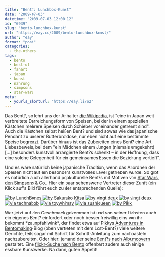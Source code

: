 ```yaml
---
title: "Bent?: Lunchbox-Kunst"
date: "2009-07-03"
datetime: "2009-07-03 12:00:12"
id: "6939"
slug: "bento-lunchbox-kunst"
url: "https://eay.cc/2009/bento-lunchbox-kunst/"
author: "eay"
format: "post"
categories:
  - the-others
tags:
  - bento
  - best-of
  - fanart
  - japan
  - kunst
  - nahrung
  - simpsons
  - star-wars
meta:
  - yourls_shorturl: "https://eay.li/o2"
---
```


Das Bent?, so lehrt uns der Anhalter [die Wikipedia](http://de.wikipedia.org/wiki/Bent%C5%8D), ist "eine in Japan weit verbreitete Darreichungsform von Speisen, bei der in einem speziellen Kästchen mehrere Speisen durch Schieber voneinander getrennt sind". Auch die Kästchen selbst heißen Bent? und sind sowas wie das japanische Pendant zu unserer Butterbrotdose, nur eben nicht auf eine bestimmte Speise begrenzt. Darüber hinaus ist das Zubereiten eines Bent? eine Art Liebesbeweis, bei dem "ein Mädchen einem Jungen (niemals umgekehrt) \[...\] besonders kunstvoll arrangierte Bent?s schenkt – in der Hoffnung, dass eine solche Gelegenheit für ein gemeinsames Essen die Beziehung vertieft".

Und es wäre natürlich keine japanische Tradition, wenn das Anordnen der Speisen nicht auf ein besonders kunstvolles Level getrieben würde. So gibt es natürlich auch allerhand popkulturelle Bent?s mit Motiven von [Star Wars](//eay.cc/tag/star-wars/), [den Simpsons](//eay.cc/tag/simpsons/) & Co.. Hier ein paar sehenswerte Vertreter dieser Zunft (ein Klick auf's Bild führt euch zu der entsprechenden Quelle):

[![](https://eay.cc/uploads/2009/bento1.jpg "by LunchBones")](http://www.flickr.com/photos/lovebones/3499322199/) [![](https://eay.cc/uploads/2009/bento2.jpg "by Sakurako Kitsa")](http://www.flickr.com/photos/kitsa_sakurako/410902291/) [![](https://eay.cc/uploads/2009/bento3.jpg "by vingt deux")](http://www.flickr.com/photos/photoschizo/2537021165/) [![](https://eay.cc/uploads/2009/bento4.jpg "by vingt deux")](http://www.flickr.com/photos/photoschizo/2536679895/) [![](https://eay.cc/uploads/2009/bento5.jpg "via technabob")](http://technabob.com/blog/2008/03/29/super-mario-bento-boxes-make-mouths-happy/) [![](https://eay.cc/uploads/2009/bento6.jpg "via toywhimsy")](http://www.toywhimsy.com/2009/01/cartoon-bento-creations-.html) [![](https://eay.cc/uploads/2009/bento7.jpg "via sushiqueen")](http://sushiqueen.wordpress.com/2008/07/17/amazing-bento-designs/) [![](https://eay.cc/uploads/2009/bento8.jpg "by Pikki")](http://www.aibento.net/2009/02/i-put-the-ben-in-bento-316/)

Wer jetzt auf den Geschmack gekommen ist und von seiner Liebsten auch ein eigenes Bent? einfordert oder noch besser freiwillig eins von ihr bekommt \*zaunpfahlwink\*, der findet etwa auf Pikkys [Adventures in Bentomaking](http://www.aibento.net/)\-Blog (oben vertreten mit dem Lost-Bent?) viele weitere Gerichte, teils sogar mit Schritt für Schritt-Anleitung zum nachbasteln nachzubereiten. Oder hier: jemand der seine [Bent?s nach Albumcovern](http://jakeben.blog111.fc2.com/) gestaltet. Eine [flickr-Suche nach Bento](http://www.flickr.com/search/?q=bento&ss=2&ct=6&s=int) offenbart zudem auch einige essbare Kunstwerke. Na dann, guten Appetit!
